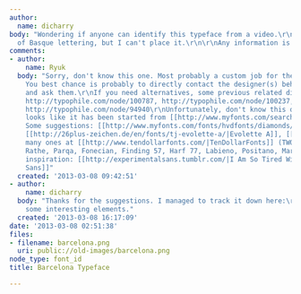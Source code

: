 ```yaml
---
author:
  name: dicharry
body: "Wondering if anyone can identify this typeface from a video.\r\n\r\nHas hints
  of Basque lettering, but I can't place it.\r\n\r\nAny information is greatly appreciated.\r\n\r\n[img:sites/default/files/old-images/barcelona_6296.png]"
comments:
- author:
    name: Ryuk
  body: "Sorry, don't know this one. Most probably a custom job for the occasion.
    You best chance is probably to directly contact the designer(s) behind this video
    and ask them.\r\nIf you need alternatives, some previous related discussions:
    http://typophile.com/node/100787, http://typophile.com/node/100237, http://typophile.com/node/98172,
    http://typophile.com/node/94940\r\nUnfortunately, don't know this one. As usual,
    looks like it has been started from [[http://www.myfonts.com/search/futura|Futura]].
    Some suggestions: [[http://www.myfonts.com/fonts/hvdfonts/diamonds/|Diamonds]],
    [[http://26plus-zeichen.de/en/fonts/tj-evolette-a/|Evolette A]], [[http://www.myfonts.com/fonts/matchandkerosene/lightyears|Lightyears]],
    many ones at [[http://www.tendollarfonts.com/|TenDollarFonts]] (TWOFACED, Echelon,
    Rathe, Parqa, Fonecian, Finding 57, Harf 77, Labieno, Positano, Marina, Alumia...)\r\nMore
    inspiration: [[http://experimentalsans.tumblr.com/|I Am So Tired With Your Experimental
    Sans]]"
  created: '2013-03-08 09:42:51'
- author:
    name: dicharry
  body: "Thanks for the suggestions. I managed to track it down here:\r\n\r\nhttp://www.ultratypes.com/product/nina\r\n\r\nHas
    some interesting elements."
  created: '2013-03-08 16:17:09'
date: '2013-03-08 02:51:38'
files:
- filename: barcelona.png
  uri: public://old-images/barcelona.png
node_type: font_id
title: Barcelona Typeface

---
```

